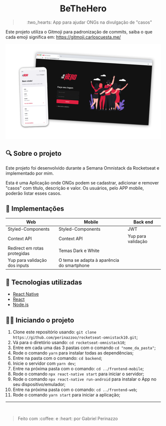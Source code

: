 <h1 align="center">
BeTheHero
</h1>
<blockquote align="center">
:two_hearts: App para ajudar ONGs na divulgação de "casos"
</blockquote>

Este projeto utiliza o Gitmoji para padronização de commits, saiba o que cada emoji significa em: https://gitmoji.carloscuesta.me/

<img src="./.github/1.png" />

## :mag: Sobre o projeto

Este projeto foi desenvolvido durante a Semana Omnistack da Rocketseat e implementado por mim.

Esta é uma Aplicação onde ONGs podem se cadastrar, adicionar e remover "casos" com título, descrição e valor. Os usuários, pelo APP mobile, poderão listar esses casos.

## :rocket: Implementações

<table>
  <thead>
    <th>Web</th>
    <th>Mobile</th>
    <th>Back end</th>
  </thead>
  <tbody>
    <tr>
      <td>Styled-Components</td>
      <td>Styled-Components</td>
      <td>JWT</td>
    </tr>
    <tr>
      <td>Context API</td>
      <td>Context API</td>
      <td>Yup para validação</td>
    </tr>
    <tr>
      <td>Redirect em rotas protegidas</td>
      <td>Temas Dark e White</td>
      <td></td>
    </tr>
    <tr>
      <td>Yup para validação dos inputs</td>
      <td>O tema se adapta à aparência do smartphone</td>
      <td></td>
    </tr>
  </tbody>
</table>

## :satellite: Tecnologias utilizadas

* <a target="_blank" href="https://reactnative.dev/">React Native</a>
* <a target="_blank" href="https://github.com/facebook/react">React</a>
* <a target="_blank" href="https://nodejs.org/en/docs/">Node.js</a>

## :man_mechanic: Iniciando o projeto

1. Clone este repositório usando: `git clone https://github.com/perinazzoo/rocketseat-omnistack10.git`;
2. Vá para o diretório usando: `cd rocketseat-omnistack10`;
3. Entre em cada uma das 3 pastas com o comando `cd "nome_da_pasta"`;
4. Rode o comando `yarn` para instalar todas as dependências;
5. Entre na pasta com o comando: `cd backend`;
6. Inicie o servidor com `yarn dev`;
7. Entre na próxima pasta com o comando: `cd ../frontend-mobile`;
8. Rode o comando `npx react-native start` para iniciar o servidor;
9. Rode o comando `npx react-native run-android` para instalar o App no seu dispositivo/emulador;
10. Entre na próxima pasta com o comando: `cd ../frontend-web`;
11. Rode o comando `yarn start` para iniciar a aplicação;

<hr/>
<br/>
<blockquote>Feito com :coffee: e :heart: por Gabriel Perinazzo</blockquote>
